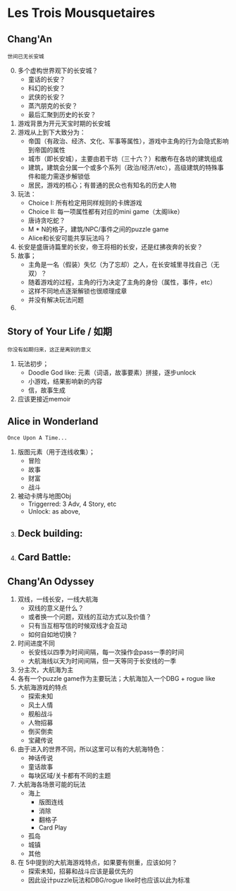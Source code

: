 # Les Trois Mousquetaires

## Chang'An

    世间已无长安城

0.  多个虚构世界观下的长安城？
    -   童话的长安？
    -   科幻的长安？
    -   武侠的长安？
    -   蒸汽朋克的长安？
    -   最后汇聚到历史的长安？
1.  游戏背景为开元天宝时期的长安城
2.  游戏从上到下大致分为：
    -   帝国（有政治、经济、文化、军事等属性），游戏中主角的行为会隐式影响到帝国的属性
    -   城市（即长安城），主要由若干坊（三十六？）和散布在各坊的建筑组成
    -   建筑，建筑会分属一个或多个系列（政治/经济/etc），高级建筑的特殊事件和能力需逐步解锁低
    -   居民，游戏的核心；有普通的民众也有知名的历史人物
3.  玩法：
    -   Choice I: 所有检定用同样规则的卡牌游戏
    -   Choice II: 每一项属性都有对应的mini game（太阁like）
    -   唐诗贪吃蛇？
    -   M * N的格子，建筑/NPC/事件之间的puzzle game
    -   Alice和长安可能共享玩法吗？
4.  长安是盛唐诗篇里的长安，帝王将相的长安，还是红拂夜奔的长安？
5.  故事；
    -   主角是一名（假装）失忆（为了忘却）之人，在长安城里寻找自己（无双）？
    -   随着游戏的过程，主角的行为决定了主角的身份（属性，事件，etc）
    -   这样不同地点逐渐解锁也很顺理成章
    -   并没有解决玩法问题
6.  

## Story of Your Life / 如期

    你没有如期归来，这正是离别的意义

1.  玩法初步；
    -   Doodle God like: 元素（词语，故事要素）拼接，逐步unlock
    -   小游戏，结果影响新的内容
    -   信，故事生成
2.  应该更接近memoir

## Alice in Wonderland

    Once Upon A Time...

1.  版图元素（用于连线收集）；
    -   冒险
    -   故事
    -   财富
    -   战斗
2.  被动卡牌与地图Obj
    -   Triggerred: 3 Adv, 4 Story, etc
    -   Unlock: as above,
3.  Deck building:
    -   
4.  Card Battle:
    -   

##  Chang'An Odyssey

1.  双线，一线长安，一线大航海
    -   双线的意义是什么？
    -   或者换一个问题，双线的互动方式以及价值？
    -   只有当互相写信的时候双线才会互动
    -   如何自如地切换？
2.  时间进度不同
    -   长安线以四季为时间间隔，每一次操作会pass一季的时间
    -   大航海线以天为时间间隔，但一天等同于长安线的一季
3.  分主次，大航海为主
4.  各有一个puzzle game作为主要玩法；大航海加入一个DBG + rogue like
5.  大航海游戏的特点
    -   探索未知
    -   风土人情
    -   舰船战斗
    -   人物招募
    -   倒买倒卖
    -   宝藏传说
6.  由于进入的世界不同，所以这里可以有的大航海特色：
    -   神话传说
    -   童话故事
    -   每块区域/关卡都有不同的主题
7.  大航海各场景可能的玩法
    -   海上
        *   版图连线
        *   消除
        *   翻格子
        *   Card Play
    -   孤岛
    -   城镇
    -   其他
8.  在 5中提到的大航海游戏特点，如果要有侧重，应该如何？
    -   探索未知，招募和战斗应该是最优先的
    -   因此设计puzzle玩法和DBG/rogue like时也应该以此为标准
